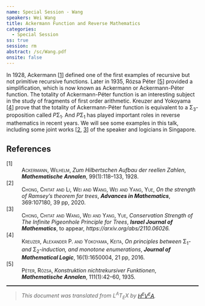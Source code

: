 ```yaml
---
name: Special Session - Wang
speakers: Wei Wang
title: Ackermann Function and Reverse Mathematics
categories:
  - Special Session
ss: true
session: rm
abstract: /sc/Wang.pdf
onsite: false
---
```

<p>In 1928, Ackermann [<a href="#Ackermann">1</a>] defined one of the first examples of recursive but not primitive recursive functions.
Later in 1935, R&#xF3;zsa P&#xE9;ter [<a href="#Peter">5</a>] provided a simplification, which is now known as Ackermann or Ackermann-P&#xE9;ter function.
The totality of Ackermann-P&#xE9;ter function is an interesting subject in the study of fragments of first order arithmetic.
Kreuzer and Yokoyama [<a href="#KY">4</a>] prove that the totality of Ackermann-P&#xE9;ter function is equivalent to a &#x3A3;<sub>3</sub>-proposition called <span style="font-style:italic">P</span>&#x3A3;<sub>1</sub>.
And <span style="font-style:italic">P</span>&#x3A3;<sub>1</sub> has played important roles in reverse mathematics in recent years.
We will see some examples in this talk, including some joint works [<a href="#CLWY">2</a>, <a href="#CWY">3</a>] of the speaker and logicians in Singapore.</p><!--TOC section id="sec1" References-->
<h2 id="sec1" class="section">References</h2><!--SEC END --><dl class="thebibliography"><dt class="dt-thebibliography">
<a id="Ackermann">[1]</a></dt><dd class="dd-thebibliography">
<span style="font-variant:small-caps">Ackermann, Wilhelm</span>,
<span style="font-style:italic">Zum </span><span style="font-style:italic">H</span><span style="font-style:italic">ilbertschen </span><span style="font-style:italic">A</span><span style="font-style:italic">ufbau der reellen </span><span style="font-style:italic">Z</span><span style="font-style:italic">ahlen</span>,
<span style="font-weight:bold"><span style="font-style:italic">Mathematische Annalen</span></span>, 99(1):118&#x2013;133, 1928.</dd><dt class="dt-thebibliography"><a id="CLWY">[2]</a></dt><dd class="dd-thebibliography">
<span style="font-variant:small-caps">Chong, Chitat and Li, Wei and Wang, Wei and Yang, Yue</span>,
<span style="font-style:italic">On the strength of Ramsey&#x2019;s theorem for trees</span>,
<span style="font-weight:bold"><span style="font-style:italic">Advances in Mathematics</span></span>, 369:107180, 39 pp, 2020.</dd><dt class="dt-thebibliography"><a id="CWY">[3]</a></dt><dd class="dd-thebibliography">
<span style="font-variant:small-caps">Chong, Chitat and Wang, Wei and Yang, Yue</span>,
<span style="font-style:italic">Conservation Strength of The Infinite Pigeonhole Principle for Trees</span>,
<span style="font-weight:bold"><span style="font-style:italic">Israel Journal of Mathematics</span></span>, to appear,
<span style="font-style:italic">https://arxiv.org/abs/2110.06026.</span></dd><dt class="dt-thebibliography"><a id="KY">[4]</a></dt><dd class="dd-thebibliography">
<span style="font-variant:small-caps">Kreuzer, Alexander P. and Yokoyama, Keita</span>,
<span style="font-style:italic">On principles between </span>&#x3A3;<sub>1</sub><span style="font-style:italic">- and </span>&#x3A3;<sub>2</sub><span style="font-style:italic">-induction, and monotone enumerations</span>,
<span style="font-weight:bold"><span style="font-style:italic">Journal of Mathematical Logic</span></span>, 16(1):1650004, 21 pp, 2016.</dd><dt class="dt-thebibliography"><a id="Peter">[5]</a></dt><dd class="dd-thebibliography">
<span style="font-variant:small-caps">P&#xE9;ter, R&#xF3;zsa</span>,
<span style="font-style:italic">Konstruktion nichtrekursiver </span><span style="font-style:italic">F</span><span style="font-style:italic">unktionen</span>,
<span style="font-weight:bold"><span style="font-style:italic">Mathematische Annalen</span></span>, 111(1):42&#x2013;60, 1935.</dd></dl><!--CUT END -->
<!--HTMLFOOT-->
<!--ENDHTML-->
<!--FOOTER-->
<hr style="height:2"><blockquote class="quote"><em>This document was translated from L<sup>A</sup>T<sub>E</sub>X by
</em><a href="http://hevea.inria.fr/index.html"><em>H</em><em><span style="font-size:small"><sup>E</sup></span></em><em>V</em><em><span style="font-size:small"><sup>E</sup></span></em><em>A</em></a><em>.</em></blockquote>
